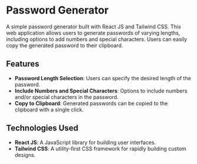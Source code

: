 # Password Generator

A simple password generator built with React JS and Tailwind CSS. This web application allows users to generate passwords of varying lengths, including options to add numbers and special characters. Users can easily copy the generated password to their clipboard.

## Features

- **Password Length Selection**: Users can specify the desired length of the password.
- **Include Numbers and Special Characters**: Options to include numbers and/or special characters in the password.
- **Copy to Clipboard**: Generated passwords can be copied to the clipboard with a single click.

## Technologies Used

- **React JS**: A JavaScript library for building user interfaces.
- **Tailwind CSS**: A utility-first CSS framework for rapidly building custom designs.
